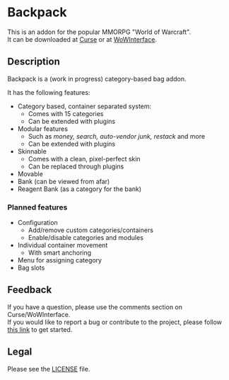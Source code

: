 # Backpack

This is an addon for the popular MMORPG "World of Warcraft".  
It can be downloaded at [Curse](//mods.curse.com/addons/wow/backpack) or at [WoWInterface](//wowinterface.com/downloads/info16997).

## Description

Backpack is a (work in progress) category-based bag addon.

It has the following features:

- Category based, container separated system:
	- Comes with 15 categories
	- Can be extended with plugins
- Modular features
	- Such as _money, search, auto-vendor junk, restack_ and more
	- Can be extended with plugins
- Skinnable
	- Comes with a clean, pixel-perfect skin
	- Can be replaced through plugins
- Movable
- Bank (can be viewed from afar)
- Reagent Bank (as a category for the bank)

### Planned features

- Configuration
	- Add/remove custom categories/containers
	- Enable/disable categories and modules
- Individual container movement
	- With smart anchoring
- Menu for assigning category
- Bag slots

## Feedback

If you have a question, please use the comments section on Curse/WoWInterface.  
If you would like to report a bug or contribute to the project, please follow [this link](//github.com/p3lim-wow/Backpack/issues?q=) to get started.

## Legal

Please see the [LICENSE](//github.com/p3lim-wow/Backpack/blob/master/LICENSE.txt) file.
